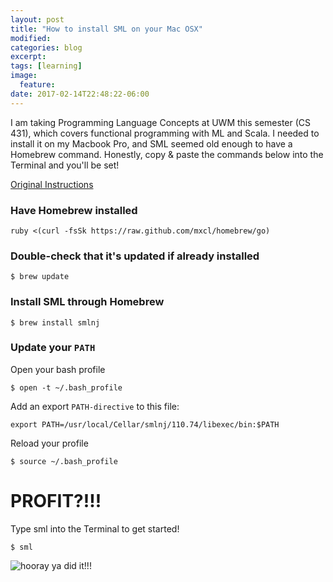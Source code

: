 ```yaml
---
layout: post
title: "How to install SML on your Mac OSX"
modified:
categories: blog
excerpt:
tags: [learning]
image:
  feature:
date: 2017-02-14T22:48:22-06:00
---
```


I am taking Programming Language Concepts at UWM this semester (CS 431), which covers functional programming with ML and Scala. I needed to install it on my Macbook Pro, and SML seemed old enough to have a Homebrew command. Honestly, copy & paste the commands below into the Terminal and you'll be set!

[Original Instructions](http://islovely.co/posts/painless-installation-of-sml-on-os-x/)

### Have Homebrew installed

```
ruby <(curl -fsSk https://raw.github.com/mxcl/homebrew/go)
```
### Double-check that it's updated if already installed

```
$ brew update
```
### Install SML through Homebrew

```
$ brew install smlnj
```
### Update your `PATH`
Open your bash profile

```
$ open -t ~/.bash_profile
```
Add an export `PATH-directive` to this file:

```
export PATH=/usr/local/Cellar/smlnj/110.74/libexec/bin:$PATH
```
Reload your profile

```
$ source ~/.bash_profile
```
# PROFIT?!!!
Type sml into the Terminal to get started!

```
$ sml
```
<img src="https://media.giphy.com/media/sY6DRXWTn9a2k/giphy.gif" alt="hooray ya did it!!!" />